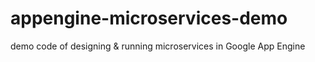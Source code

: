 # appengine-microservices-demo
demo code of designing &amp; running microservices in Google App Engine
